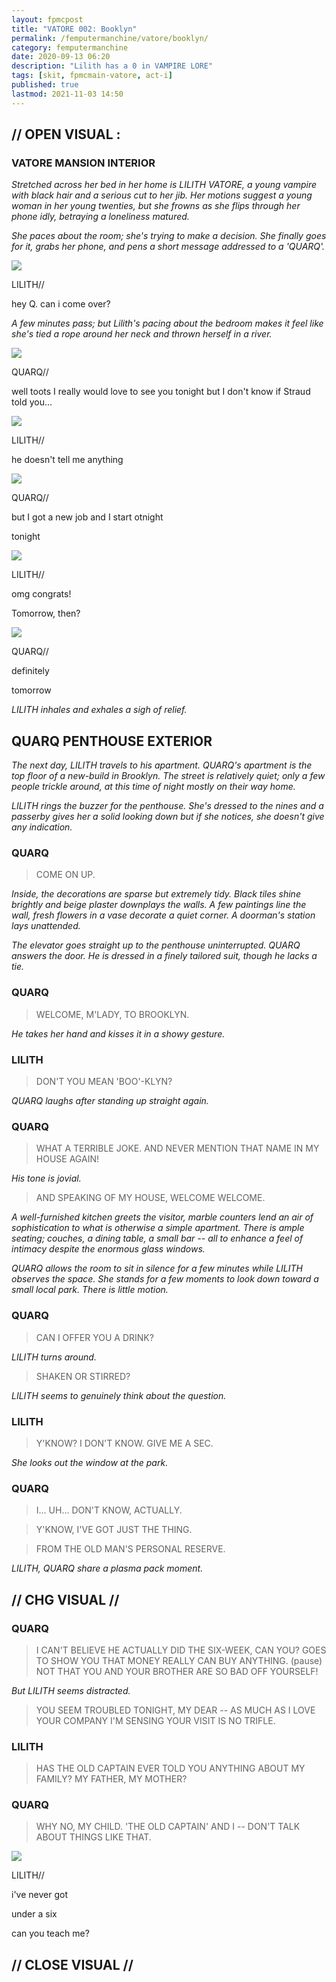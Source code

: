 ```yaml
---
layout: fpmcpost
title: "VATORE 002: Booklyn"
permalink: /femputermanchine/vatore/booklyn/
category: femputermanchine
date: 2020-09-13 06:20
description: "Lilith has a 0 in VAMPIRE LORE"
tags: [skit, fpmcmain-vatore, act-i]
published: true
lastmod: 2021-11-03 14:50
---
```

[//]: # (  9/13/20  -added)
[//]: # ( 10/15/21  -linkout removed)
[//]: # ( 11/03/21  -title added)

## // OPEN VISUAL : ##

### VATORE MANSION INTERIOR ###

<I>Stretched across her bed in her home is LILITH VATORE, a young vampire with black hair and a serious cut to her jib. Her motions suggest a young woman in her young twenties, but she frowns as she flips through her phone idly, betraying a loneliness matured.</i>

<i>She paces about the room; she's trying to make a decision. She finally goes for it, grabs her phone, and pens a short message addressed to a 'QUARQ'.</I>

<div class="chat-box">
<img src="{{ site.url }}/assets/tb/lilith.jpg" class="chat-portrait" />
<p class="ppl-sez">LILITH//</p>
<p class="ppl-sez">hey Q. can i come over?</p>
</div>

<i>A few minutes pass; but Lilith's pacing about the bedroom makes it feel like she's tied a rope around her neck and thrown herself in a river.</I>

<div class="chat-box">
<img src="{{ site.url }}/assets/tb/quark-tb-confid.jpg" class="chat-portrait" />
<p class="ppl-sez">QUARQ//</p>
<p class="ppl-sez">well toots I really would love to see you tonight but I don't know if Straud told you...</p>
</div>

<div class="chat-box">
<img src="{{ site.url }}/assets/tb/lilith.jpg" class="chat-portrait" />
<p class="ppl-sez">LILITH//</p>
<p class="ppl-sez">he doesn't tell me anything</p>
</div>

<div class="chat-box">
<img src="{{ site.url }}/assets/tb/quark-tb-confid.jpg" class="chat-portrait" />
<p class="ppl-sez">QUARQ//</p>
<p class="ppl-sez">but I got a new job and I start otnight</p>
<p class="ppl-sez">tonight</p>
</div>

<div class="chat-box">
<img src="{{ site.url }}/assets/tb/lilith.jpg" class="chat-portrait" />
<p class="ppl-sez">LILITH//</p>
<p class="ppl-sez">omg congrats!</p>
<p class="ppl-sez">Tomorrow, then?</p>
</div>

<div class="chat-box">
<img src="{{ site.url }}/assets/tb/quark-tb-confid.jpg" class="chat-portrait" />
<p class="ppl-sez">QUARQ//</p>
<p class="ppl-sez">definitely</p>
<p class="ppl-sez">tomorrow</p>
</div>

<i>LILITH inhales and exhales a sigh of relief. </i>

## QUARQ PENTHOUSE EXTERIOR ##

<I>The next day, LILITH travels to his apartment. QUARQ's apartment is the top floor of a new-build in Brooklyn. The street is relatively quiet; only a few people trickle around, at this time of night mostly on their way home.</i>

<i>LILITH rings the buzzer for the penthouse. She's dressed to the nines and a passerby gives her a solid looking down but if she notices, she doesn't give any indication.</i>

### QUARQ ###

> COME ON UP.

<i>Inside, the decorations are sparse but extremely tidy. Black tiles shine brightly and beige plaster downplays the walls. A few paintings line the wall, fresh flowers in a vase decorate a quiet corner. A doorman's station lays unattended.</i>

<i>The elevator goes straight up to the penthouse uninterrupted. QUARQ answers the door. He is dressed in a finely tailored suit, though he lacks a tie. </i>

### QUARQ ###

> WELCOME, M'LADY, TO BROOKLYN.

<i>He takes her hand and kisses it in a showy gesture.</i>

### LILITH ###

> DON'T YOU MEAN 'BOO'-KLYN?

<I>QUARQ laughs after standing up straight again.</i>

### QUARQ ###

> WHAT A TERRIBLE JOKE. AND NEVER MENTION THAT NAME IN MY HOUSE AGAIN!

<I>His tone is jovial.</i>

> AND SPEAKING OF MY HOUSE, WELCOME WELCOME.

<I>A well-furnished kitchen greets the visitor, marble counters lend an air of sophistication to what is otherwise a simple apartment. There is ample seating; couches, a dining table, a small bar -- all to enhance a feel of intimacy despite the enormous glass windows. </i>

<i>QUARQ allows the room to sit in silence for a few minutes while LILITH observes the space. She stands for a few moments to look down toward a small local park. There is little motion. </i>

### QUARQ ###

> CAN I OFFER YOU A DRINK?

<I>LILITH turns around.</i>

> SHAKEN OR STIRRED?

<I>LILITH seems to genuinely think about the question.</i>

### LILITH ###

> Y'KNOW? I DON'T KNOW. GIVE ME A SEC.

<I>She looks out the window at the park.</i>

### QUARQ ###

> I... UH... DON'T KNOW, ACTUALLY.

> Y'KNOW, I'VE GOT JUST THE THING. 

> FROM THE OLD MAN'S PERSONAL RESERVE.

<I>LILITH, QUARQ share a plasma pack moment.</i>

## // CHG VISUAL // ##

### QUARQ ###

> I CAN'T BELIEVE HE ACTUALLY DID THE SIX-WEEK, CAN YOU? GOES TO SHOW YOU THAT MONEY REALLY CAN BUY ANYTHING. (pause) NOT THAT YOU AND YOUR BROTHER ARE SO BAD OFF YOURSELF!

<I>But LILITH seems distracted. </i>

> YOU SEEM TROUBLED TONIGHT, MY DEAR  -- AS MUCH AS I LOVE YOUR COMPANY I'M SENSING YOUR VISIT IS NO TRIFLE.

### LILITH ###

> HAS THE OLD CAPTAIN EVER TOLD YOU ANYTHING ABOUT MY FAMILY? MY FATHER, MY MOTHER?

### QUARQ ###

> WHY NO, MY CHILD. 'THE OLD CAPTAIN' AND I -- DON'T TALK ABOUT THINGS LIKE THAT.

<div class="chat-box">
<img src="{{ site.url }}/assets/tb/lilith.jpg" class="chat-portrait" />
<p class="ppl-sez">LILITH//</p>
<p class="ppl-sez">i've never got</p>
<p class="ppl-sez">under a six</p>
<p class="ppl-sez">can you teach me?</p>
</div>

## // CLOSE VISUAL // ##


